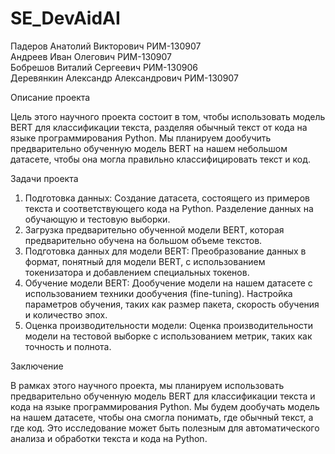 # SE_DevAidAI

Падеров Анатолий Викторович РИМ-130907  
Андреев Иван Олегович РИМ-130907  
Бобрешов Виталий Сергеевич РИМ-130906  
Деревянкин Александр Александрович РИМ-130907


Описание проекта

Цель этого научного проекта состоит в том, чтобы использовать модель BERT для классификации текста, разделяя обычный текст от кода на языке программирования Python. Мы планируем дообучить предварительно обученную модель BERT на нашем небольшом датасете, чтобы она могла правильно классифицировать текст и код.

Задачи проекта

1. Подготовка данных: Создание датасета, состоящего из примеров текста и соответствующего кода на Python. Разделение данных на обучающую и тестовую выборки.
2. Загрузка предварительно обученной модели BERT, которая предварительно обучена на большом объеме текстов.
3. Подготовка данных для модели BERT: Преобразование данных в формат, понятный для модели BERT, с использованием токенизатора и добавлением специальных токенов.
4. Обучение модели BERT: Дообучение модели на нашем датасете с использованием техники дообучения (fine-tuning). Настройка параметров обучения, таких как размер пакета, скорость обучения и количество эпох.
5. Оценка производительности модели: Оценка производительности модели на тестовой выборке с использованием метрик, таких как точность и полнота.

Заключение

В рамках этого научного проекта, мы планируем использовать предварительно обученную модель BERT для классификации текста и кода на языке программирования Python. Мы будем дообучать модель на нашем датасете, чтобы она смогла понимать, где обычный текст, а где код. Это исследование может быть полезным для автоматического анализа и обработки текста и кода на Python.
